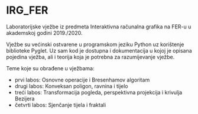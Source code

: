 # IRG_FER
Laboratorijske vježbe iz predmeta Interaktivna računalna grafika na FER-u u akademskoj godini 2019./2020.

Vježbe su većinski ostvarene u programskom jeziku Python uz korištenje biblioteke Pyglet. Uz sam kod je dostupna i dokumentacija u kojoj je opisana pojedina vježba, ali i teorija koja je potrebna za razumijevanje vježbe.

Teme koje su obrađene u vježbama:
  + prvi labos: Osnovne operacije i Bresenhamov algoritam
  + drugi labos: Konveksan poligon, ravnina i tijelo
  + treći labos: Transformacija pogleda, perspektivna projekcija i krivulja Bezijera
  + četvrti labos: Sjenčanje tijela i fraktali

